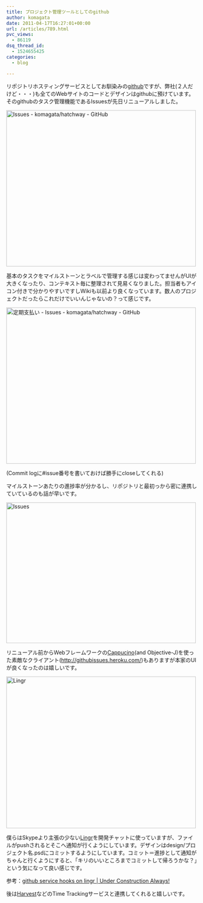 ```yaml
---
title: プロジェクト管理ツールとしてのgithub
author: komagata
date: 2011-04-17T16:27:01+00:00
url: /articles/789.html
pvc_views:
  - 86119
dsq_thread_id:
  - 1524655425
categories:
  - blog

---
```

リポジトリホスティングサービスとしてお馴染みの[github][1]ですが、弊社(２人だけど・・・)も全てのWebサイトのコードとデザインはgithubに預けています。そのgithubのタスク管理機能であるIssuesが先日リニューアルしました。


  <a href="http://www.flickr.com/photos/komagata/5627395267/" title="Issues - komagata/hatchway - GitHub by komagata, on Flickr"><img src="http://farm6.static.flickr.com/5270/5627395267_0b82673eda.jpg" width="500" height="412" alt="Issues - komagata/hatchway - GitHub" /></a>


基本のタスクをマイルストーンとラベルで管理する感じは変わってませんがUIが大きくなったり、コンテキスト毎に整理されて見易くなりました。担当者もアイコン付きで分かりやすいですしWikiも以前より良くなっています。数人のプロジェクトだったらこれだけでいいんじゃないの？って感じです。


  <a href="http://www.flickr.com/photos/komagata/5627983024/" title="定期支払い - Issues - komagata/hatchway - GitHub by komagata, on Flickr"><img src="http://farm6.static.flickr.com/5102/5627983024_14e9ddf867.jpg" width="500" height="412" alt="定期支払い - Issues - komagata/hatchway - GitHub" /></a>


(Commit logに#issue番号を書いておけば勝手にcloseしてくれる)

マイルストーンあたりの進捗率が分かるし、リポジトリと最初っから密に連携していているのも話が早いです。


  <a href="http://www.flickr.com/photos/komagata/5628125172/" title="Issues by komagata, on Flickr"><img src="http://farm6.static.flickr.com/5306/5628125172_311c00e06f.jpg" width="500" height="371" alt="Issues" /></a>


リニューアル前からWebフレームワークの[Cappucino][2](and Objective-J)を使った素敵なクライアント(<http://githubissues.heroku.com/>)もありますが本家のUIが良くなったのは嬉しいです。


  <a href="http://www.flickr.com/photos/komagata/5627400117/" title="Lingr by komagata, on Flickr"><img src="http://farm6.static.flickr.com/5142/5627400117_fa4c382ee1.jpg" width="500" height="400" alt="Lingr" /></a>


僕らはSkypeより主張の少ない[Lingr][3]を開発チャットに使っていますが、ファイルがpushされるとそこへ通知が行くようにしています。デザインはdesign/プロジェクト名.psdにコミットするようにしています。コミット＝進捗として通知がちゃんと行くようにすると、「キリのいいところまでコミットして帰ろうかな？」という気になって良い感じです。

参考：[github service hooks on lingr | Under Construction Always!][4]

後は[Harvest][5]などのTime Trackingサービスと連携してくれると嬉しいです。

 [1]: http://github.com
 [2]: http://cappuccino.org/
 [3]: http://lingr.com/
 [4]: http://blog.netblue.jp/2011/02/25/github-service-hooks-on-lingr/
 [5]: http://www.getharvest.com/
